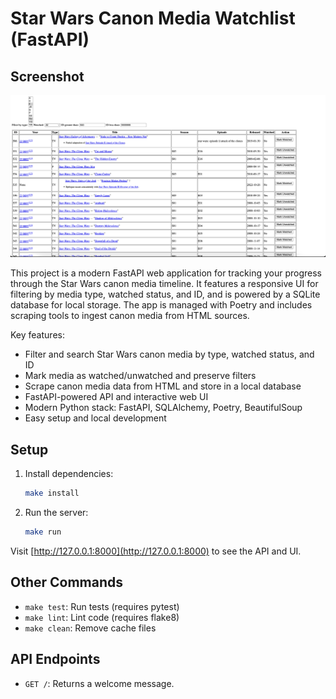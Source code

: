 # Star Wars Canon Media Watchlist (FastAPI)

<!-- Paste a screenshot of the app UI below -->

## Screenshot

![1753919684396](image/README/1753919684396.png)

This project is a modern FastAPI web application for tracking your progress through the Star Wars canon media timeline. It features a responsive UI for filtering by media type, watched status, and ID, and is powered by a SQLite database for local storage. The app is managed with Poetry and includes scraping tools to ingest canon media from HTML sources.

Key features:

- Filter and search Star Wars canon media by type, watched status, and ID
- Mark media as watched/unwatched and preserve filters
- Scrape canon media data from HTML and store in a local database
- FastAPI-powered API and interactive web UI
- Modern Python stack: FastAPI, SQLAlchemy, Poetry, BeautifulSoup
- Easy setup and local development

## Setup

1. Install dependencies:

   ```bash
   make install
   ```
2. Run the server:

   ```bash
   make run
   ```

Visit [http://127.0.0.1:8000](http://127.0.0.1:8000) to see the API and UI.

## Other Commands

- `make test`: Run tests (requires pytest)
- `make lint`: Lint code (requires flake8)
- `make clean`: Remove cache files

## API Endpoints

- `GET /`: Returns a welcome message.
